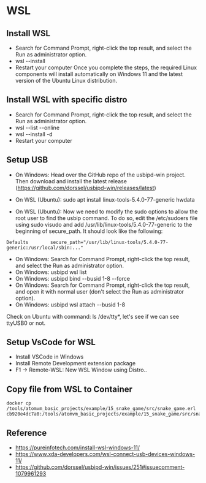 # WSL
## Install WSL
* Search for Command Prompt, right-click the top result, and select the Run as administrator option.
* wsl --install
* Restart your computer
Once you complete the steps, the required Linux components will install automatically on Windows 11 and the latest version of the Ubuntu Linux distribution.

## Install WSL with specific distro
* Search for Command Prompt, right-click the top result, and select the Run as administrator option.
* wsl --list --online
* wsl --install -d <DISTRO-NAME>
* Restart your computer

## Setup USB
* On Windows: Head over the GitHub repo of the usbipd-win project. Then download and install the latest release (https://github.com/dorssel/usbipd-win/releases/latest)

* On WSL (Ubuntu): sudo apt install linux-tools-5.4.0-77-generic hwdata
* On WSL (Ubuntu): Now we need to modify the sudo options to allow the root user to find the usbip command. To do so, edit the /etc/sudoers file using sudo visudo and add /usr/lib/linux-tools/5.4.0-77-generic to the beginning of secure_path. It should look like the following:
```
Defaults        secure_path="/usr/lib/linux-tools/5.4.0-77-generic:/usr/local/sbin:..."
```
* On Windows: Search for Command Prompt, right-click the top result, and select the Run as administrator option.
* On Windows: usbipd wsl list
* On Windows: usbipd bind --busid 1-8 --force
* On Windows: Search for Command Prompt, right-click the top result, and open it with normal user (don't select the Run as administrator option).
* On Windows: usbipd wsl attach --busid 1-8

Check on Ubuntu with command: ls /dev/tty*, let's see if we can see ttyUSB0 or not.

## Setup VsCode for WSL
* Install VSCode in Windows
* Install Remote Development extension package
* F1 -> Remote-WSL: New WSL Window using Distro..

## Copy file from WSL to Container
```
docker cp /tools/atomvm_basic_projects/example/15_snake_game/src/snake_game.erl cb920e4dc7a0:/tools/atomvm_basic_projects/example/15_snake_game/src/snake_game.erl
```

## Reference
* https://pureinfotech.com/install-wsl-windows-11/
* https://www.xda-developers.com/wsl-connect-usb-devices-windows-11/
* https://github.com/dorssel/usbipd-win/issues/251#issuecomment-1079961293
